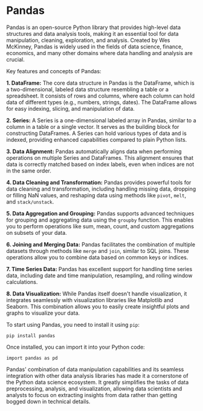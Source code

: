 # Pandas

Pandas is an open-source Python library that provides high-level data structures and data analysis tools, making it an essential tool for data manipulation, cleaning, exploration, and analysis. Created by Wes McKinney, Pandas is widely used in the fields of data science, finance, economics, and many other domains where data handling and analysis are crucial.

Key features and concepts of Pandas:

**1. DataFrame:** The core data structure in Pandas is the DataFrame, which is a two-dimensional, labeled data structure resembling a table or a spreadsheet. It consists of rows and columns, where each column can hold data of different types (e.g., numbers, strings, dates). The DataFrame allows for easy indexing, slicing, and manipulation of data.

**2. Series:** A Series is a one-dimensional labeled array in Pandas, similar to a column in a table or a single vector. It serves as the building block for constructing DataFrames. A Series can hold various types of data and is indexed, providing enhanced capabilities compared to plain Python lists.

**3. Data Alignment:** Pandas automatically aligns data when performing operations on multiple Series and DataFrames. This alignment ensures that data is correctly matched based on index labels, even when indices are not in the same order.

**4. Data Cleaning and Transformation:** Pandas provides powerful tools for data cleaning and transformation, including handling missing data, dropping or filling NaN values, and reshaping data using methods like `pivot`, `melt`, and `stack/unstack`.

**5. Data Aggregation and Grouping:** Pandas supports advanced techniques for grouping and aggregating data using the `groupby` function. This enables you to perform operations like sum, mean, count, and custom aggregations on subsets of your data.

**6. Joining and Merging Data:** Pandas facilitates the combination of multiple datasets through methods like `merge` and `join`, similar to SQL joins. These operations allow you to combine data based on common keys or indices.

**7. Time Series Data:** Pandas has excellent support for handling time series data, including date and time manipulation, resampling, and rolling window calculations.

**8. Data Visualization:** While Pandas itself doesn't handle visualization, it integrates seamlessly with visualization libraries like Matplotlib and Seaborn. This combination allows you to easily create insightful plots and graphs to visualize your data.

To start using Pandas, you need to install it using `pip`:

```pip install pandas```

Once installed, you can import it into your Python code:

```import pandas as pd```

Pandas' combination of data manipulation capabilities and its seamless integration with other data analysis libraries has made it a cornerstone of the Python data science ecosystem. It greatly simplifies the tasks of data preprocessing, analysis, and visualization, allowing data scientists and analysts to focus on extracting insights from data rather than getting bogged down in technical details.
